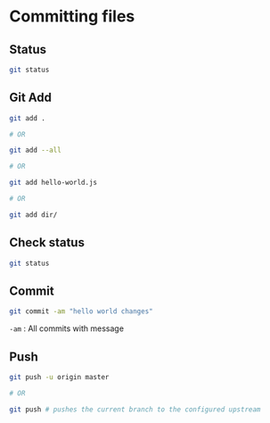 # Committing files

## Status

```bash
git status
```

## Git Add

```bash
git add .

# OR

git add --all

# OR

git add hello-world.js

# OR

git add dir/
```

## Check status

```bash
git status
```

## Commit

```bash
git commit -am "hello world changes"
```

`-am` : All commits with message

## Push

```bash
git push -u origin master

# OR

git push # pushes the current branch to the configured upstream
```